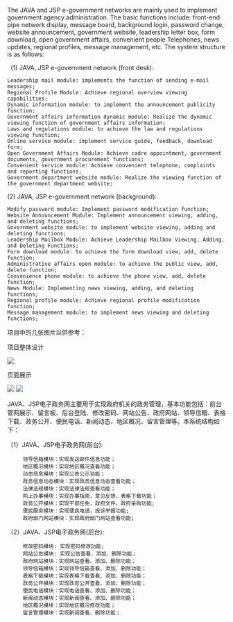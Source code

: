 The JAVA and JSP e-government networks are mainly used to implement government agency administration. The basic functions include: front-end pipe network display, message board, background login, password change, website announcement, government website, leadership letter box, form download, open government affairs, convenient people Telephones, news updates, regional profiles, message management, etc. The system structure is as follows:

 
(1) JAVA, JSP e-government network (front desk):

	Leadership mail module: implements the function of sending e-mail messages;
	Regional Profile Module: Achieve regional overview viewing capabilities;
	Dynamic information module: to implement the announcement publicity function;
	Government affairs information dynamic module: Realize the dynamic viewing function of government affairs information;
	Laws and regulations module: to achieve the law and regulations viewing function;
	Online service module: implement service guide, feedback, download form;
	Open Government Affairs Module: Achieve cadre appointment, government documents, government procurement functions;
	Convenient service module: Achieve convenient telephone, complaints and reporting functions;
	Government department website module: Realize the viewing function of the government department website;


(2) JAVA, JSP e-government network (background):

	Modify password module: Implement password modification function;
	Website Announcement Module: Implement announcement viewing, adding, and deleting functions;
	Government website module: to implement website viewing, adding and deleting functions;
	Leadership Mailbox Module: Achieve Leadership Mailbox Viewing, Adding, and Deleting Functions;
	Form download module: to achieve the form download view, add, delete function;
	Administrative affairs open module: to achieve the public view, add, delete function;
	Convenience phone module: to achieve the phone view, add, delete function;
	News Module: Implementing news viewing, adding, and deleting functions;
	Regional profile module: Achieve regional profile modification function;
	Message management module: to implement news viewing and deleting functions;

项目中的几张图片以供参考：

项目整体设计

![](https://i.imgur.com/tt5FKtY.jpg)

页面展示

![](https://i.imgur.com/GBNmO7u.jpg)
![](https://i.imgur.com/8NI10d5.jpg)


JAVA、JSP电子政务网主要用于实现政府机关的政务管理，基本功能包括：前台管网展示、留言板、后台登陆、修改密码、网站公告、政府网站、领导信箱、表格下载、政务公开、便民电话、新闻动态、地区概况、留言管理等。本系统结构如下：
 
（1）JAVA、JSP电子政务网(前台):

		 领导信箱模块：实现发送邮件信息功能；
		 地区概况模块：实现地区概况查看功能；
		 动态信息模块：实现公告公示功能；
		 政务信息动态模块：实现政务信息动态查看功能；
		 法律法规模块：实现法律法规查看功能；
		 网上办事模块：实现办事指南，意见反馈，表格下载功能；
		 政务公开模块：实现干部任免，政府文件，政府采购功能;
		 便民服务模块：实现便民电话，投诉举报功能;
		 政府部门网站模块：实现政府部门网站查看功能;


（2）JAVA、JSP电子政务网(后台):

		 修改密码模块: 实现密码修改功能;
		 网站公告模块: 实现公告查看、添加、删除功能；
		 政府网站模块：实现网站查看、添加、删除功能；
		 领导信箱模块：实现领导信箱查看、添加、删除功能；
		 表格下载模块：实现表格下载查看、添加、删除功能；
		 政务公开模块：实现政务公开查看、添加、删除功能；
		 便民电话模块：实现电话查看、添加、删除功能；
		 新闻动态模块：实现新闻查看、添加、删除功能；
		 地区概况模块：实现地区概况修改功能；
		 留言管理模块：实现新闻查看、删除功能；